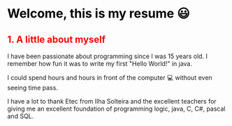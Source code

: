 # <span style="color:black"><strong> Welcome, this is my resume 😃 </strong></span>

## <span style="color:red"> 1. A little about myself </span>

I have been passionate about programming since I was 15 years old. I remember how fun it was to write my first "Hello World!" in java.

I could spend hours and hours in front of the computer 💻 without even seeing time pass.

I have a lot to thank Etec from Ilha Solteira and the excellent teachers for giving me an excellent foundation of programming logic, java, C, C#, pascal and SQL.
